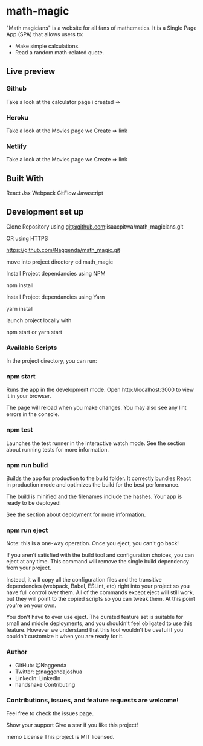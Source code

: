 # math-magic
"Math magicians" is a website for all fans of mathematics. It is a Single Page App (SPA) that allows users to:
* Make simple calculations.
* Read a random math-related quote.
## Live preview
### Github
Take a look at the calculator page i created =>
### Heroku
Take a look at the Movies page we Create => link

### Netlify
Take a look at the Movies page we Create => link

## Built With
React
Jsx
Webpack
GitFlow
Javascript
## Development set up
Clone Repository using git@github.com:isaacpitwa/math_magicians.git

OR using HTTPS

https://github.com/Naggenda/math_magic.git

move into project directory cd math_magic

Install Project dependancies using NPM

npm install

Install Project dependancies using Yarn

yarn install

launch project locally with

npm start or yarn start

### Available Scripts
In the project directory, you can run:

### npm start
Runs the app in the development mode.
Open http://localhost:3000 to view it in your browser.

The page will reload when you make changes.
You may also see any lint errors in the console.

### npm test
Launches the test runner in the interactive watch mode.
See the section about running tests for more information.

### npm run build
Builds the app for production to the build folder.
It correctly bundles React in production mode and optimizes the build for the best performance.

The build is minified and the filenames include the hashes.
Your app is ready to be deployed!

See the section about deployment for more information.

### npm run eject
Note: this is a one-way operation. Once you eject, you can't go back!

If you aren't satisfied with the build tool and configuration choices, you can eject at any time. This command will remove the single build dependency from your project.

Instead, it will copy all the configuration files and the transitive dependencies (webpack, Babel, ESLint, etc) right into your project so you have full control over them. All of the commands except eject will still work, but they will point to the copied scripts so you can tweak them. At this point you're on your own.

You don't have to ever use eject. The curated feature set is suitable for small and middle deployments, and you shouldn't feel obligated to use this feature. However we understand that this tool wouldn't be useful if you couldn't customize it when you are ready for it.

### Author
* GitHub: @Naggenda
* Twitter: @naggendajoshua
* LinkedIn: LinkedIn
* handshake Contributing
### Contributions, issues, and feature requests are welcome!

Feel free to check the issues page.

Show your support
Give a star if you like this project!

memo License
This project is MIT licensed.

